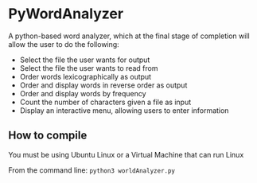 # PyWordAnalyzer
A python-based word analyzer, which at the final stage of completion will allow
the user to do the following:

- Select the file the user wants for output
- Select the file the user wants to read from
- Order words lexicographically as output
- Order and display words in reverse order as output
- Order and display words by frequency
- Count the number of characters given a file as input
- Display an interactive menu, allowing users to enter information


## How to compile
You must be using Ubuntu Linux or a Virtual Machine that can run Linux 

From the command line: `python3 worldAnalyzer.py`


